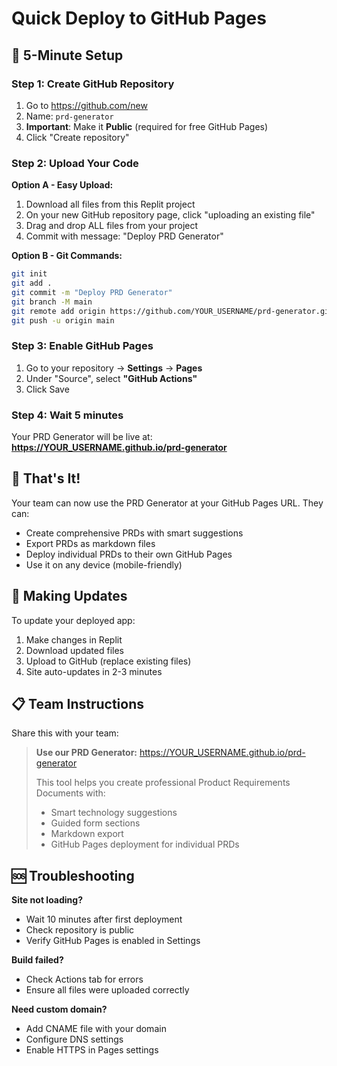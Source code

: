 # Quick Deploy to GitHub Pages

## 🚀 5-Minute Setup

### Step 1: Create GitHub Repository
1. Go to https://github.com/new
2. Name: `prd-generator` 
3. **Important**: Make it **Public** (required for free GitHub Pages)
4. Click "Create repository"

### Step 2: Upload Your Code
**Option A - Easy Upload:**
1. Download all files from this Replit project
2. On your new GitHub repository page, click "uploading an existing file"
3. Drag and drop ALL files from your project
4. Commit with message: "Deploy PRD Generator"

**Option B - Git Commands:**
```bash
git init
git add .
git commit -m "Deploy PRD Generator"
git branch -M main
git remote add origin https://github.com/YOUR_USERNAME/prd-generator.git
git push -u origin main
```

### Step 3: Enable GitHub Pages
1. Go to your repository → **Settings** → **Pages**
2. Under "Source", select **"GitHub Actions"**
3. Click Save

### Step 4: Wait 5 minutes
Your PRD Generator will be live at:
**https://YOUR_USERNAME.github.io/prd-generator**

## 🎉 That's It!

Your team can now use the PRD Generator at your GitHub Pages URL. They can:
- Create comprehensive PRDs with smart suggestions
- Export PRDs as markdown files
- Deploy individual PRDs to their own GitHub Pages
- Use it on any device (mobile-friendly)

## 🔧 Making Updates

To update your deployed app:
1. Make changes in Replit
2. Download updated files
3. Upload to GitHub (replace existing files)
4. Site auto-updates in 2-3 minutes

## 📋 Team Instructions

Share this with your team:

> **Use our PRD Generator:** https://YOUR_USERNAME.github.io/prd-generator
> 
> This tool helps you create professional Product Requirements Documents with:
> - Smart technology suggestions
> - Guided form sections
> - Markdown export
> - GitHub Pages deployment for individual PRDs

## 🆘 Troubleshooting

**Site not loading?**
- Wait 10 minutes after first deployment
- Check repository is public
- Verify GitHub Pages is enabled in Settings

**Build failed?**
- Check Actions tab for errors
- Ensure all files were uploaded correctly

**Need custom domain?**
- Add CNAME file with your domain
- Configure DNS settings
- Enable HTTPS in Pages settings